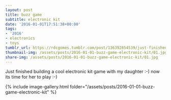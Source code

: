```yaml
---
layout: post
title: buzz game
subtitle: electronic kit
date: '2016-01-01T17:51:38+00:00'
tags:
- '2016'
- electronics
- toys
tumblr_url: https://rdcgomes.tumblr.com/post/136392854539/just-finished-building-a-cool-electronic-kit-game
thumbnail-img: /assets/posts/2016-01-01-buzz-game-electronic-kit/01.jpg
share-img: /assets/posts/2016-01-01-buzz-game-electronic-kit/01.jpg
---
```


Just finished building a cool electronic kit game with my daughter :-) now its time for her to play :-)

{% include image-gallery.html folder="/assets/posts/2016-01-01-buzz-game-electronic-kit" %}
